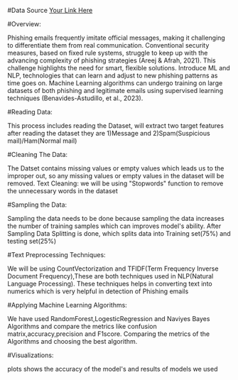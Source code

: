#Data Source
[Your Link Here](https://www.kaggle.com/datasets/marcelwiechmann/enron-spam-data?select=enron_spam_data.csv)


#Overview:

Phishing emails frequently imitate official messages, making it challenging to differentiate them from real communication. Conventional security measures, based on fixed rule systems, struggle to keep up with the advancing complexity of phishing strategies (Areej & Afrah, 2021). This challenge highlights the need for smart, flexible solutions. Introduce ML and NLP, technologies that can learn and adjust to new phishing patterns as time goes on. Machine Learning algorithms can undergo training on large datasets of both phishing and legitimate emails using supervised learning techniques (Benavides-Astudillo, et al., 2023).

#Reading Data:

This process includes reading the Dataset, will extract two target features after reading the dataset they are
1)Message and 2)Spam(Suspicious mail)/Ham(Normal mail)

#Cleaning The Data:

The Datset contains missing values or empty values which leads us to the improper out, so any missing values or empty values in the dataset will be removed.
Text Cleaning:
we will be using "Stopwords" function to remove the unnecessary words in the dataset

#Sampling the Data:

Sampling the data needs to be done because sampling the data increases the number of training samples which can improves model's ability.
After Sampling Data Splitting is done, which splits data into Training set(75%) and testing set(25%)

#Text Preprocessing Techniques:

We will be using CountVectorization and TFIDF(Term Frequency Inverse Document Frequency),These are both techniques used in NLP(Natural Language Processing).
These techniques helps in converting text into numerics which is very helpful in detection of Phishing emails

#Applying Machine Learning Algorithms:

We have used RandomForest,LogesticRegression and Naviyes Bayes Algorithms and compare the metrics like confusion matrix,accuracy,precision and F1score.
Comparing the metrics of the Algorithms and choosing the best algorithm.

#Visualizations:

plots shows the accuracy of the model's and results of models we used
